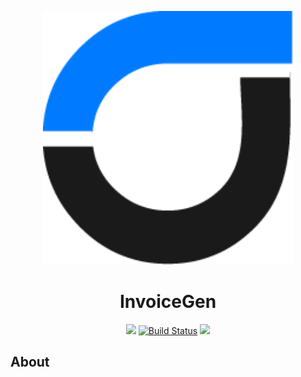 <p align="center"><img src="https://raw.githubusercontent.com/paajake/invoicegen-test/master/public/images/logo/logo.png" width="400"></p>
<h1 align="center"><b>Invoice</b>Gen</h1>
<p align="center">
<a href="https://www.codacy.com?utm_source=github.com&amp;utm_medium=referral&amp;utm_content=paajake/invoicegen-test&amp;utm_campaign=Badge_Grade"><img src="https://api.codacy.com/project/badge/Grade/b44d1d29abdf4cbd9a2ac359b4c20425"/></a>
<a href="https://travis-ci.org/laravel/framework"><img src="https://travis-ci.org/laravel/framework.svg" alt="Build Status"></a>
<a href="https://codecov.io/gh/paajake/invoicegen-test">
  <img src="https://codecov.io/gh/paajake/invoicegen-test/branch/master/graph/badge.svg" />
</a>
</p>

## About
